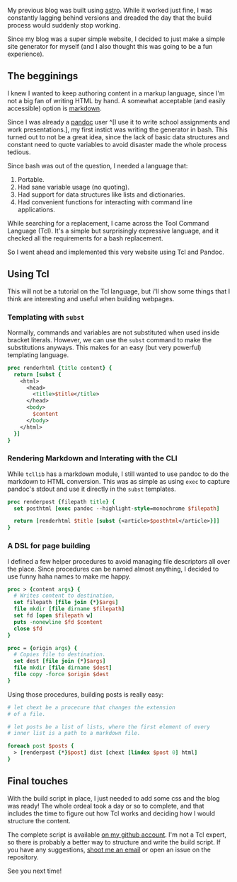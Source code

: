 My previous blog was built using [astro](https://astro.build). While it worked
just fine, I was constantly lagging behind versions and dreaded the day
that the build process would suddenly stop working.

Since my blog was a super simple website, I decided to just make a simple site
generator for myself (and I also thought this was going to be a fun experience).

## The begginings

I knew I wanted to keep authoring content in a markup language, since I'm not a
big fan of writing HTML by hand. A somewhat acceptable (and easily accessible) option is
[markdown](https://en.wikipedia.org/wiki/Markdown).

Since I was already a [pandoc](https://github.com/jgm/pandoc) user ^[I use it
to write school assignments and work presentations.], my first instict was writing
the generator in bash. This turned out to not be a great idea, since the lack
of basic data structures and constant need to quote variables to avoid disaster
made the whole process tedious.

Since bash was out of the question, I needed a language that:

1. Portable.
2. Had sane variable usage (no quoting).
3. Had support for data structures like lists and dictionaries.
4. Had convenient functions for interacting with command line applications.

While searching for a replacement, I came across the Tool Command Language
(Tcl). It's a simple but surprisingly expressive language, and it checked all
the requirements for a bash replacement.

So I went ahead and implemented this very website using Tcl and Pandoc.

## Using Tcl

This will not be a tutorial on the Tcl language, but i'll show some things that
I think are interesting and useful when building webpages.

### Templating with `subst`

Normally, commands and variables are not substituted when used inside bracket literals.
However, we can use the `subst` command to make the substitutions anyways. This makes for an easy (but very powerful) templating language.

```tcl
proc renderhtml {title content} {
  return [subst {
    <html>
      <head>
        <title>$title</title>
      </head>
      <body>
        $content
      </body>
    </html>
  }]
}
```

### Rendering Markdown and Interating with the CLI

While `tcllib` has a markdown module, I still wanted to use pandoc to do the
markdown to HTML conversion. This was as simple as using `exec` to capture
pandoc's stdout and use it directly in the `subst` templates.


```tcl
proc renderpost {filepath title} {
  set posthtml [exec pandoc --highlight-style=monochrome $filepath] 

  return [renderhtml $title [subst {<article>$posthtml</article>}]]
}
```

### A DSL for page building

I defined a few helper procedures to avoid managing file descriptors all over
the place. Since procedures can be named almost anything, I decided to use
funny haha names to make me happy.

```tcl
proc > {content args} {
  # Writes content to destination,
  set filepath [file join {*}$args]
  file mkdir [file dirname $filepath]
  set fd [open $filepath w]
  puts -nonewline $fd $content
  close $fd
}

proc = {origin args} {
  # Copies file to destination.
  set dest [file join {*}$args]
  file mkdir [file dirname $dest]
  file copy -force $origin $dest
}
```

Using those procedures, building posts is really easy:

```tcl
# let chext be a procecure that changes the extension
# of a file.

# let posts be a list of lists, where the first element of every
# inner list is a path to a markdown file.

foreach post $posts {
  > [renderpost {*}$post] dist [chext [lindex $post 0] html]
}
```

## Final touches

With the build script in place, I just needed to add some css and the blog was
ready! The whole ordeal took a day or so to complete, and that includes the
time to figure out how Tcl works and deciding how I would structure the
content.

The complete script is available [on my github
account](https://github.com/guilherme-puida/site). I'm not a Tcl expert, so
there is probably a better way to structure and write the build script. If you
have any suggestions, [shoot me an email](mailto:guilherme@puida.xyz) or open
an issue on the repository.

See you next time!
